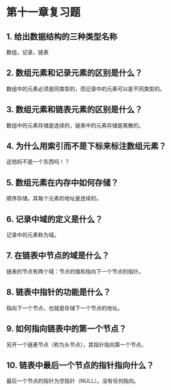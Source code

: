 # 第十一章复习题

## 1. 给出数据结构的三种类型名称

数组，记录，链表

## 2. 数组元素和记录元素的区别是什么？

数组中的元素必须是同类型的，而记录中的元素可以是不同类型的。

## 3. 数组元素和链表元素的区别是什么？

数组中的元素存储是连续的，链表中的元素存储是离散的。

## 4. 为什么用索引而不是下标来标注数组元素？

这他妈不是一个东西吗！？

## 5. 数组元素在内存中如何存储？

顺序存储。其每个元素的地址是连续的。

## 6. 记录中域的定义是什么？

记录中的元素称为域。

## 7. 在链表中节点的域是什么？

链表的节点有两个域：节点的值和指向下一个节点的指针。

## 8. 链表中指针的功能是什么？

指向下一个节点，也就是存储下一个节点的地址。

## 9. 如何指向链表中的第一个节点？

另开一个链表节点（称为头节点），其指针指向第一个节点。

## 10. 链表中最后一个节点的指针指向什么？

最后一个节点的指针为空指针（NULL）。没有任何指向。

